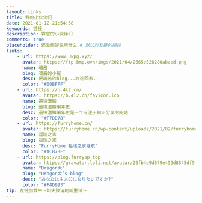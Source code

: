 ```yaml
---
layout: links
title: 我的小伙伴们
date: 2021-01-12 21:54:58
keywords: 链接
description: 霖念的小伙伴们
comments: true
placeholder: 还没想好说些什么 # 默认对友链的描述
links:
    - url: https://www.uwpg.xyz/
      avatar: https://ftp.bmp.ovh/imgs/2021/04/2665e528280abaed.png
      name: 魂酱
      blog: 魂酱的小屋
      desc: 是魂酱的blog...欢迎回家..
      color: "#00BFFF"
    - url: https://b.4l2.cn/
      avatar: https://b.4l2.cn/favicon.ico
      name: 道锋潜鳞
      blog: 道锋潜鳞编年史
      desc: 道锋潜鳞编年史是一个专注于知识分享的网站
      color: "#F7DD78"
    - url: https://furryhome.cn/
      avatar: https://furryhome.cn/wp-content/uploads/2021/02/furryhome.png
      name: 福瑞之家
      blog: 福瑞之家
      desc: "FurryHome 福瑞之家导航"
      color: "#ACB7BF"    
    - url: https://blog.furrysp.top
      avatar: https://gravatar.loli.net/avatar/26fb4e9d679e499d8545df9f2aea519c?d=monsterid&v=1.4.14
      name: "Dragon犬"
      blog: "Dragon犬’s blog"
      desc: "あなたは主人公になりたいですか?"
      color: "#F4D993"  
tip: 友链加载中～如失败请刷新重试～
---
```

